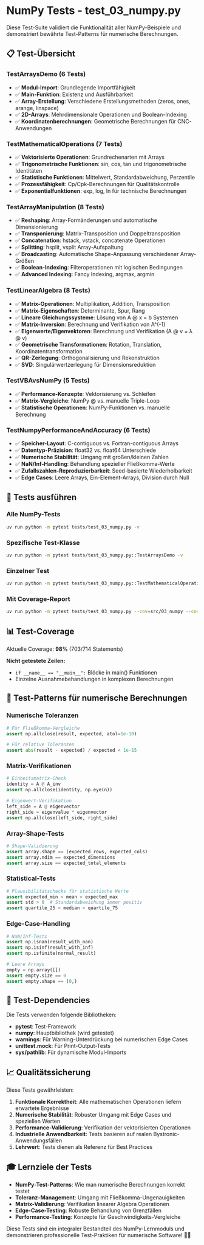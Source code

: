 # NumPy Tests - test_03_numpy.py

Diese Test-Suite validiert die Funktionalität aller NumPy-Beispiele und
demonstriert bewährte Test-Patterns für numerische Berechnungen.

## 📋 Test-Übersicht

### **TestArraysDemo** (6 Tests)

- ✅ **Modul-Import**: Grundlegende Importfähigkeit
- ✅ **Main-Funktion**: Existenz und Ausführbarkeit
- ✅ **Array-Erstellung**: Verschiedene Erstellungsmethoden (zeros, ones, arange,
  linspace)
- ✅ **2D-Arrays**: Mehrdimensionale Operationen und Boolean-Indexing
- ✅ **Koordinatenberechnungen**: Geometrische Berechnungen für CNC-Anwendungen

### **TestMathematicalOperations** (7 Tests)

- ✅ **Vektorisierte Operationen**: Grundrechenarten mit Arrays
- ✅ **Trigonometrische Funktionen**: sin, cos, tan und trigonometrische
  Identitäten
- ✅ **Statistische Funktionen**: Mittelwert, Standardabweichung, Perzentile
- ✅ **Prozessfähigkeit**: Cp/Cpk-Berechnungen für Qualitätskontrolle
- ✅ **Exponentialfunktionen**: exp, log, ln für technische Berechnungen

### **TestArrayManipulation** (8 Tests)

- ✅ **Reshaping**: Array-Formänderungen und automatische Dimensionierung
- ✅ **Transponierung**: Matrix-Transposition und Doppeltransposition
- ✅ **Concatenation**: hstack, vstack, concatenate Operationen
- ✅ **Splitting**: hsplit, vsplit Array-Aufspaltung
- ✅ **Broadcasting**: Automatische Shape-Anpassung verschiedener Array-Größen
- ✅ **Boolean-Indexing**: Filteroperationen mit logischen Bedingungen
- ✅ **Advanced Indexing**: Fancy Indexing, argmax, argmin

### **TestLinearAlgebra** (8 Tests)

- ✅ **Matrix-Operationen**: Multiplikation, Addition, Transposition
- ✅ **Matrix-Eigenschaften**: Determinante, Spur, Rang
- ✅ **Lineare Gleichungssysteme**: Lösung von A @ x = b Systemen
- ✅ **Matrix-Inversion**: Berechnung und Verifikation von A^(-1)
- ✅ **Eigenwerte/Eigenvektoren**: Berechnung und Verifikation (A @ v = λ @ v)
- ✅ **Geometrische Transformationen**: Rotation, Translation,
  Koordinatentransformation
- ✅ **QR-Zerlegung**: Orthogonalisierung und Rekonstruktion
- ✅ **SVD**: Singulärwertzerlegung für Dimensionsreduktion

### **TestVBAvsNumPy** (5 Tests)

- ✅ **Performance-Konzepte**: Vektorisierung vs. Schleifen
- ✅ **Matrix-Vergleiche**: NumPy @ vs. manuelle Triple-Loop
- ✅ **Statistische Operationen**: NumPy-Funktionen vs. manuelle Berechnung

### **TestNumpyPerformanceAndAccuracy** (6 Tests)

- ✅ **Speicher-Layout**: C-contiguous vs. Fortran-contiguous Arrays
- ✅ **Datentyp-Präzision**: float32 vs. float64 Unterschiede
- ✅ **Numerische Stabilität**: Umgang mit großen/kleinen Zahlen
- ✅ **NaN/Inf-Handling**: Behandlung spezieller Fließkomma-Werte
- ✅ **Zufallszahlen-Reproduzierbarkeit**: Seed-basierte Wiederholbarkeit
- ✅ **Edge Cases**: Leere Arrays, Ein-Element-Arrays, Division durch Null

## 🚀 Tests ausführen

### Alle NumPy-Tests

```bash
uv run python -m pytest tests/test_03_numpy.py -v
```

### Spezifische Test-Klasse

```bash
uv run python -m pytest tests/test_03_numpy.py::TestArraysDemo -v
```

### Einzelner Test

```bash
uv run python -m pytest tests/test_03_numpy.py::TestMathematicalOperations::test_trigonometric_functions -v
```

### Mit Coverage-Report

```bash
uv run python -m pytest tests/test_03_numpy.py --cov=src/03_numpy --cov-report=html
```

## 📊 Test-Coverage

Aktuelle Coverage: **98%** (703/714 Statements)

**Nicht getestete Zeilen:**

- `if __name__ == "__main__":` Blöcke in main() Funktionen
- Einzelne Ausnahmebehandlungen in komplexen Berechnungen

## 🎯 Test-Patterns für numerische Berechnungen

### **Numerische Toleranzen**

```python
# Für Fließkomma-Vergleiche
assert np.allclose(result, expected, atol=1e-10)

# Für relative Toleranzen
assert abs(result - expected) / expected < 1e-15
```

### **Matrix-Verifikationen**

```python
# Einheitsmatrix-Check
identity = A @ A_inv
assert np.allclose(identity, np.eye(n))

# Eigenwert-Verifikation
left_side = A @ eigenvector
right_side = eigenvalue * eigenvector
assert np.allclose(left_side, right_side)
```

### **Array-Shape-Tests**

```python
# Shape-Validierung
assert array.shape == (expected_rows, expected_cols)
assert array.ndim == expected_dimensions
assert array.size == expected_total_elements
```

### **Statistical-Tests**

```python
# Plausibilitätschecks für statistische Werte
assert expected_min < mean < expected_max
assert std > 0  # Standardabweichung immer positiv
assert quartile_25 < median < quartile_75
```

### **Edge-Case-Handling**

```python
# NaN/Inf-Tests
assert np.isnan(result_with_nan)
assert np.isinf(result_with_inf)
assert np.isfinite(normal_result)

# Leere Arrays
empty = np.array([])
assert empty.size == 0
assert empty.shape == (0,)
```

## 🔧 Test-Dependencies

Die Tests verwenden folgende Bibliotheken:

- **pytest**: Test-Framework
- **numpy**: Hauptbibliothek (wird getestet)
- **warnings**: Für Warning-Unterdrückung bei numerischen Edge Cases
- **unittest.mock**: Für Print-Output-Tests
- **sys/pathlib**: Für dynamische Modul-Imports

## 📈 Qualitätssicherung

Diese Tests gewährleisten:

1. **Funktionale Korrektheit**: Alle mathematischen Operationen liefern
   erwartete Ergebnisse
1. **Numerische Stabilität**: Robuster Umgang mit Edge Cases und speziellen
   Werten
1. **Performance-Validierung**: Verifikation der vektorisierten Operationen
1. **Industrielle Anwendbarkeit**: Tests basieren auf realen
   Bystronic-Anwendungsfällen
1. **Lehrwert**: Tests dienen als Referenz für Best Practices

## 🎓 Lernziele der Tests

- **NumPy-Test-Patterns**: Wie man numerische Berechnungen korrekt testet
- **Toleranz-Management**: Umgang mit Fließkomma-Ungenauigkeiten
- **Matrix-Validierung**: Verifikation linearer Algebra Operationen
- **Edge-Case-Testing**: Robuste Behandlung von Grenzfällen
- **Performance-Testing**: Konzepte für Geschwindigkeits-Vergleiche

Diese Tests sind ein integraler Bestandteil des NumPy-Lernmoduls und
demonstrieren professionelle Test-Praktiken für numerische Software! 🧪✨

